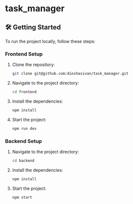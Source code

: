 # task_manager

## 🛠️ Getting Started

To run the project locally, follow these steps:

### Frontend Setup

1. Clone the repository:
    ```bash
    git clone git@github.com:dinshasivan/task_manager.git
    ```
2. Navigate to the project directory:
    ```bash
    cd frontend
    ```
3. Install the dependencies:
    ```bash
    npm install
    ```
4. Start the project:
    ```bash
    npm run dev
    ```
### Backend Setup

1. Navigate to the project directory:
    ```bash
    cd backend
    ```
2. Install the dependencies:
    ```bash
    npm install
    ```
3. Start the project:
    ```bash
    npm start
    ```
